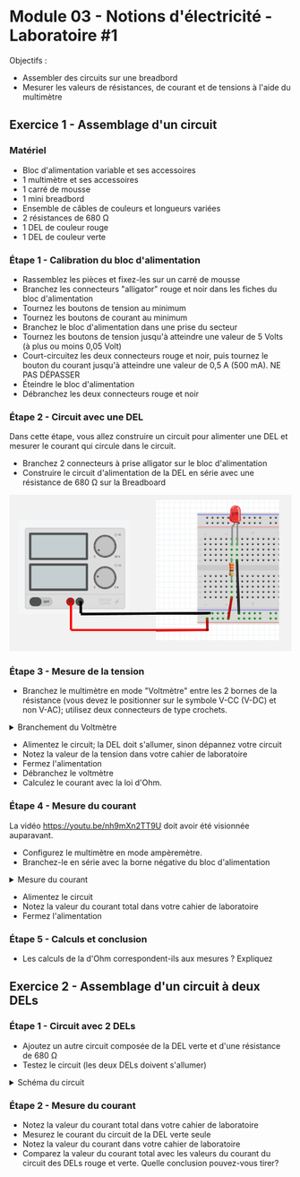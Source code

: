 # Module 03 - Notions d'électricité - Laboratoire #1

Objectifs :

- Assembler des circuits sur une breadbord
- Mesurer les valeurs de résistances, de courant et de tensions à l'aide du multimètre

## Exercice 1 - Assemblage d'un circuit

### Matériel

- Bloc d'alimentation variable et ses accessoires
- 1 multimètre et ses accessoires
- 1 carré de mousse
- 1 mini breadbord
- Ensemble de câbles de couleurs et longueurs variées
- 2 résistances de 680 &#8486;
- 1 DEL de couleur rouge
- 1 DEL de couleur verte

### Étape 1 - Calibration du bloc d'alimentation

- Rassemblez les pièces et fixez-les sur un carré de mousse
- Branchez les connecteurs "alligator" rouge et noir dans les fiches du bloc d'alimentation
- Tournez les boutons de tension au minimum
- Tournez les boutons de courant au minimum
- Branchez le bloc d'alimentation dans une prise du secteur
- Tournez les boutons de tension jusqu'à atteindre une valeur de 5 Volts (à plus ou moins 0,05 Volt)
- Court-circuitez les deux connecteurs rouge et noir, puis tournez le bouton du courant jusqu'à atteindre une valeur de 0,5 A (500 mA). NE PAS DÉPASSER
- Éteindre le bloc d'alimentation
- Débranchez les deux connecteurs rouge et noir

### Étape 2 - Circuit avec une DEL

Dans cette étape, vous allez construire un circuit pour alimenter une DEL et mesurer le courant qui circule dans le circuit.

- Branchez 2 connecteurs à prise alligator sur le bloc d'alimentation
- Construire le circuit d'alimentation de la DEL en série avec une résistance de 680 &#8486; sur la Breadboard

![Mesure de la tension](img/laboratoireUneDEL.png)

### Étape 3 - Mesure de la tension

- Branchez le multimètre en mode "Voltmètre" entre les 2 bornes de la résistance (vous devez le positionner sur le symbole V-CC (V-DC) et non V-AC); utilisez deux connecteurs de type crochets.

<details>
    <summary>Branchement du Voltmètre</summary>

![Mesure de la tension](img/mesureDeLaTension.png)

</details>

- Alimentez le circuit; la DEL doit s'allumer, sinon dépannez votre circuit
- Notez la valeur de la tension dans votre cahier de laboratoire
- Fermez l'alimentation
- Débranchez le voltmètre
- Calculez le courant avec la loi d'Ohm.

### Étape 4 - Mesure du courant

La vidéo https://youtu.be/nh9mXn2TT9U doit avoir été visionnée auparavant.

- Configurez le multimètre en mode ampèremètre.
- Branchez-le en série avec la borne négative du bloc d'alimentation

<details>
    <summary>Mesure du courant</summary>

![Mesure du courant](img/mesureDuCourant.png)

</details>

- Alimentez le circuit
- Notez la valeur du courant total dans votre cahier de laboratoire
- Fermez l'alimentation

### Étape 5 - Calculs et conclusion

- Les calculs de la d'Ohm correspondent-ils aux mesures ? Expliquez

## Exercice 2 - Assemblage d'un circuit à deux DELs

### Étape 1 - Circuit avec 2 DELs

- Ajoutez un autre circuit composée de la  DEL verte et d'une résistance de 680 &#8486;
- Testez le circuit (les deux DELs doivent s'allumer)

<details>
    <summary>Schéma du circuit</summary>

![circuit 2 DELs](img/deuxDELs.png)

</details>

### Étape 2 - Mesure du courant

- Notez la valeur du courant total dans votre cahier de laboratoire
- Mesurez le courant du circuit de la DEL verte seule
- Notez la valeur du courant dans votre cahier de laboratoire
- Comparez la valeur du courant total avec les valeurs du courant du circuit des DELs rouge et verte. Quelle conclusion pouvez-vous tirer?

